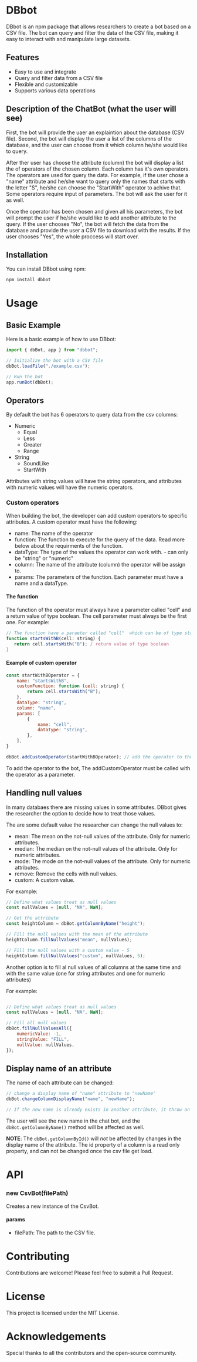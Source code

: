 # DBbot

DBbot is an npm package that allows researchers to create a bot based on a CSV file. The bot can query and filter the data of the CSV file, making it easy to interact with and manipulate large datasets.

## Features

- Easy to use and integrate
- Query and filter data from a CSV file
- Flexible and customizable
- Supports various data operations

## Description of the ChatBot (what the user will see)

First, the bot will provide the uaer an explaintion about the database (CSV file).
Second, the bot will display the user a list of the columns of the database, and the user can choose from it which column he/she would like to query.

After ther user has choose the attribute (column) the bot will display a list the  of operators of the chosen column. Each column has it's own operators.
The operators are used for query the data. 
For example, if the user chose a "name" attribute and he/she want to query only the names that starts with the letter "S", he/she can choose the "StartWith" operator to achive that.
Some operators require input of parameters. The bot will ask the user for it as well.

Once the operator has been chosen and given all his parameters, the bot will prompt the user if he/she would like to add another attribute to the query.
If the user chooses "No", the bot will fetch the data from the database and provide the user a CSV file to download with the results.
If the user chooses "Yes", the whole proccess will start over.


## Installation

You can install DBbot using npm:

```bash
npm install dbbot
```

# Usage

## Basic Example
Here is a basic example of how to use DBbot:

```javascript
import { dbBot, app } from "dbbot";

// Initialize the bot with a CSV file
dbBot.loadFile("./example.csv");

// Run the bot
app.runBot(dbBot);
```

## Operators
By default the bot has 6 operators to query data from the csv columns:
- Numeric
   - Equal
   - Less
   - Greater
   - Range
- String
   - SoundLike
   - StartWith

Attributes with string values will have the string operators, and attributes with numeric values will have the numeric operators.

### Custom operators

When building the bot, the developer can add custom operators to specific attributes.
A custom operator must have the following:
* name: The name of the operator
* function: The function to execute for the query of the data. Read more below about the requirments of the function.
* dataType: The type of the values the operator can work with. - can only be "string" or "numeric"
* column: The name of the attribute (column) the operator will be assign to.
* params: The parameters of the function. Each parameter must have a name and a dataType.

#### The function
The function of the operator must always have a parameter called "cell" and a return value of type boolean.
The cell parameter must always be the first one.
For example:

```javascript
// The function have a paraeter called "cell"  which can be of type string or number
function startsWithB(cell: string) {
   return cell.startsWith("B"); / return value of type boolean
}
```

#### Example of custom operator
```javascript
const startWithBOperator = {
    name: "startsWithB",
    customFunction: function (cell: string) {
        return cell.startsWith("B");
    },
    dataType: "string",
    column: "name",
    params: [
        {
            name: "cell",
            dataType: "string",
        },
    ],
}

dbBot.addCustomOperator(startWithBOperator); // add the operator to the bot

```

To add the operator to the bot, The addCustomOperator must be called  with the operator as a parameter.

## Handling null values
In many databaes there are missing values in some attributes. DBbot gives the researcher the option to decide how to treat those values.

The are some default value the researcher can change the null values to:
- mean:  The mean on the not-null values of the attribute. Only for numeric attributes.
- median: The median on the not-null values of the attribute. Only for numeric attributes.
- mode: The mode on the not-null values of the attribute. Only for numeric attributes.
- remove: Remove the cells with null values.
- custom: A custom value.

For example:

```javascript
// Define what values treat as null values
const nullValues = [null, "NA", NaN];

// Get the attribute
const heightColumn = dbBot.getColumnByName("height");

// Fill the null values with the mean of the attribute
heightColumn.fillNullValues("mean", nullValues);

// Fill the null values with a custom value - 5
heightColumn.fillNullValues("custom", nullValues, 5);
```

Another option is to fill al null values of all columns at the same time and with the same value (one for string attributes and one for numeric attributes)

For example:
```javascript

// Define what values treat as null values
const nullValues = [null, "NA", NaN];

// Fill all null values
dbBot.fillNullValuesAll({
    numericValue: -1,
    stringValue: "FILL",
    nullValue: nullValues,
});

```

## Display name of an attribute

The name of each attribute can be changed:
```javascript
// change a display name of "name" attribute to "newName"
dbBot.changeColumnDisplayName("name", "newName");

// If the new name is already exists in another attribute, it throw an error

```

The user will see the new name in the chat bot, and the `dbBot.getColumnByName()` method will be affected as well.

**NOTE**: The `dbBot.getColumnById()` will *not* be affected by changes in the display name of the attribute. 
The id property of a column is a read only property, and can not be changed once the csv file get load.


# API

### new CsvBot(filePath)
Creates a new instance of the CsvBot.

#### params
  * filePath: The path to the CSV file.

# Contributing

Contributions are welcome! Please feel free to submit a Pull Request.

# License
This project is licensed under the MIT License.

# Acknowledgements
Special thanks to all the contributors and the open-source community.

